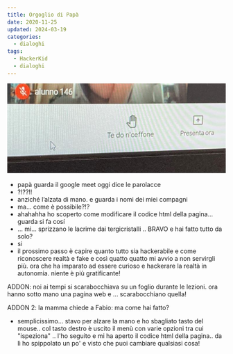 ```yaml
---
title: Orgoglio di Papà
date: 2020-11-25
updated: 2024-03-19
categories:
  - dialoghi
tags:
  - HackerKid
  - dialoghi
---
```


![](../../assets/img/post/2020/orgoglio_featured.jpg)

- papà guarda il google meet oggi dice le parolacce
- ?!??!!
- anziché l’alzata di mano. e guarda i nomi dei miei compagni
- ma... come è possibile?!?
- ahahahha ho scoperto come modificare il codice html della pagina... guarda si fa cosí
- ... mi... sprizzano le lacrime dai tergicristalli .. BRAVO e hai fatto tutto da solo?
- si
- il prossimo passo è capire quanto tutto sia hackerabile e come riconoscere realtà e fake
e così quatto quatto mi avvio a non servirgli più. ora che ha imparato ad essere curioso e hackerare la realtà in autonomia. 
niente è più gratificante! 

ADDON: noi ai tempi si scarabocchiava su un foglio durante le lezioni. ora hanno sotto mano una pagina web e ... scarabocchiano quella!

ADDON 2: 
la mamma chiede a Fabio: ma come hai fatto?
- semplicissimo... stavo per alzare la mano e ho sbagliato tasto del mouse.. col tasto destro è uscito il menù con varie opzioni tra cui "ispeziona" .. l'ho seguito e mi ha aperto il codice html della pagina.. da lì ho spippolato un po' e visto che puoi cambiare qualsiasi cosa!
